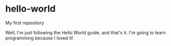 # hello-world
My first repository

Well, I'm just following the Hello World guide, and that's it.
I'm going to learn programming because I loved it!
